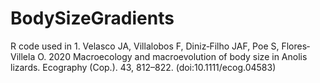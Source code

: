 # BodySizeGradients

R code used in 1. Velasco JA, Villalobos F, Diniz‐Filho JAF, Poe S, Flores‐Villela O. 2020 Macroecology and macroevolution of body size in Anolis lizards. Ecography (Cop.). 43, 812–822. (doi:10.1111/ecog.04583)
